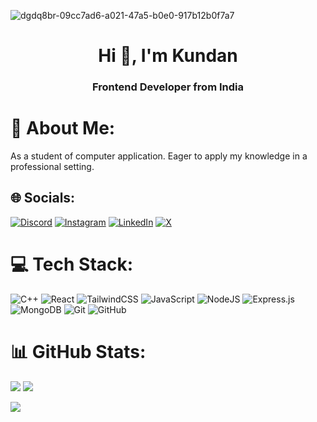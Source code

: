 
![dgdq8br-09cc7ad6-a021-47a5-b0e0-917b12b0f7a7](https://github.com/07kundan/07kundan/assets/144532326/08e77696-5d3a-4e2a-93f7-43bb14f56858)

<h1 align="center">Hi 👋, I'm Kundan</h1>
<h3 align="center">Frontend Developer from India</h3>

# 💫 About Me:
As a student of computer application. Eager to apply my knowledge in a professional setting.
## 🌐 Socials:

[![Discord](https://img.shields.io/badge/Discord-%237289DA.svg?logo=discord&logoColor=white)](https://discord.gg/kundan.kr_07) [![Instagram](https://img.shields.io/badge/Instagram-%23E4405F.svg?logo=Instagram&logoColor=white)](https://instagram.com/kun_dan.kr) [![LinkedIn](https://img.shields.io/badge/LinkedIn-%230077B5.svg?logo=linkedin&logoColor=white)](https://linkedin.com/in/07kundan) [![X](https://img.shields.io/badge/X-black.svg?logo=X&logoColor=white)](https://x.com/@kundan_X_07) 

# 💻 Tech Stack:
![C++](https://img.shields.io/badge/c++-%2300599C.svg?style=for-the-badge&logo=c%2B%2B&logoColor=white) ![React](https://img.shields.io/badge/react-%2320232a.svg?style=for-the-badge&logo=react&logoColor=%2361DAFB) ![TailwindCSS](https://img.shields.io/badge/tailwindcss-%2338B2AC.svg?style=for-the-badge&logo=tailwind-css&logoColor=white) ![JavaScript](https://img.shields.io/badge/javascript-%23323330.svg?style=for-the-badge&logo=javascript&logoColor=%23F7DF1E) ![NodeJS](https://img.shields.io/badge/node.js-6DA55F?style=for-the-badge&logo=node.js&logoColor=white) ![Express.js](https://img.shields.io/badge/express.js-%23404d59.svg?style=for-the-badge&logo=express&logoColor=%2361DAFB) ![MongoDB](https://img.shields.io/badge/MongoDB-%234ea94b.svg?style=for-the-badge&logo=mongodb&logoColor=white) ![Git](https://img.shields.io/badge/git-%23F05033.svg?style=for-the-badge&logo=git&logoColor=white) ![GitHub](https://img.shields.io/badge/github-%23121011.svg?style=for-the-badge&logo=github&logoColor=white)
# 📊 GitHub Stats:
![](https://github-readme-stats.vercel.app/api?username=07kundan&theme=monokai&hide_border=false&include_all_commits=false&count_private=false)
![](https://github-readme-streak-stats.herokuapp.com/?user=07kundan&theme=monokai&hide_border=false)<br/>

<a href="https://github.com/07kundan">
  <img  src="https://github-readme-activity-graph.vercel.app/graph?username=07kundan&theme=monokai&hide" />
</a>
